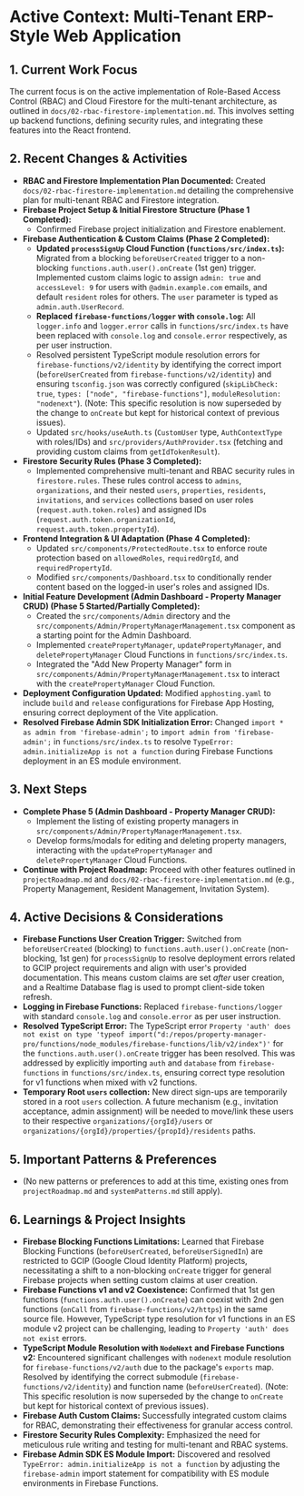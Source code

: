 # Active Context: Multi-Tenant ERP-Style Web Application

## 1. Current Work Focus

The current focus is on the active implementation of Role-Based Access Control (RBAC) and Cloud Firestore for the multi-tenant architecture, as outlined in `docs/02-rbac-firestore-implementation.md`. This involves setting up backend functions, defining security rules, and integrating these features into the React frontend.

## 2. Recent Changes & Activities

*   **RBAC and Firestore Implementation Plan Documented:** Created `docs/02-rbac-firestore-implementation.md` detailing the comprehensive plan for multi-tenant RBAC and Firestore integration.
*   **Firebase Project Setup & Initial Firestore Structure (Phase 1 Completed):**
    *   Confirmed Firebase project initialization and Firestore enablement.
*   **Firebase Authentication & Custom Claims (Phase 2 Completed):**
    *   **Updated `processSignUp` Cloud Function (`functions/src/index.ts`):** Migrated from a blocking `beforeUserCreated` trigger to a non-blocking `functions.auth.user().onCreate` (1st gen) trigger. Implemented custom claims logic to assign `admin: true` and `accessLevel: 9` for users with `@admin.example.com` emails, and default `resident` roles for others. The `user` parameter is typed as `admin.auth.UserRecord`.
    *   **Replaced `firebase-functions/logger` with `console.log`:** All `logger.info` and `logger.error` calls in `functions/src/index.ts` have been replaced with `console.log` and `console.error` respectively, as per user instruction.
    *   Resolved persistent TypeScript module resolution errors for `firebase-functions/v2/identity` by identifying the correct import (`beforeUserCreated` from `firebase-functions/v2/identity`) and ensuring `tsconfig.json` was correctly configured (`skipLibCheck: true`, `types: ["node", "firebase-functions"]`, `moduleResolution: "nodenext"`). (Note: This specific resolution is now superseded by the change to `onCreate` but kept for historical context of previous issues).
    *   Updated `src/hooks/useAuth.ts` (`CustomUser` type, `AuthContextType` with roles/IDs) and `src/providers/AuthProvider.tsx` (fetching and providing custom claims from `getIdTokenResult`).
*   **Firestore Security Rules (Phase 3 Completed):**
    *   Implemented comprehensive multi-tenant and RBAC security rules in `firestore.rules`. These rules control access to `admins`, `organizations`, and their nested `users`, `properties`, `residents`, `invitations`, and `services` collections based on user roles (`request.auth.token.roles`) and assigned IDs (`request.auth.token.organizationId`, `request.auth.token.propertyId`).
*   **Frontend Integration & UI Adaptation (Phase 4 Completed):**
    *   Updated `src/components/ProtectedRoute.tsx` to enforce route protection based on `allowedRoles`, `requiredOrgId`, and `requiredPropertyId`.
    *   Modified `src/components/Dashboard.tsx` to conditionally render content based on the logged-in user's roles and assigned IDs.
*   **Initial Feature Development (Admin Dashboard - Property Manager CRUD) (Phase 5 Started/Partially Completed):**
    *   Created the `src/components/Admin` directory and the `src/components/Admin/PropertyManagerManagement.tsx` component as a starting point for the Admin Dashboard.
    *   Implemented `createPropertyManager`, `updatePropertyManager`, and `deletePropertyManager` Cloud Functions in `functions/src/index.ts`.
    *   Integrated the "Add New Property Manager" form in `src/components/Admin/PropertyManagerManagement.tsx` to interact with the `createPropertyManager` Cloud Function.
*   **Deployment Configuration Updated:** Modified `apphosting.yaml` to include `build` and `release` configurations for Firebase App Hosting, ensuring correct deployment of the Vite application.
*   **Resolved Firebase Admin SDK Initialization Error:** Changed `import * as admin from 'firebase-admin';` to `import admin from 'firebase-admin';` in `functions/src/index.ts` to resolve `TypeError: admin.initializeApp is not a function` during Firebase Functions deployment in an ES module environment.

## 3. Next Steps

*   **Complete Phase 5 (Admin Dashboard - Property Manager CRUD):**
    *   Implement the listing of existing property managers in `src/components/Admin/PropertyManagerManagement.tsx`.
    *   Develop forms/modals for editing and deleting property managers, interacting with the `updatePropertyManager` and `deletePropertyManager` Cloud Functions.
*   **Continue with Project Roadmap:** Proceed with other features outlined in `projectRoadmap.md` and `docs/02-rbac-firestore-implementation.md` (e.g., Property Management, Resident Management, Invitation System).

## 4. Active Decisions & Considerations

*   **Firebase Functions User Creation Trigger:** Switched from `beforeUserCreated` (blocking) to `functions.auth.user().onCreate` (non-blocking, 1st gen) for `processSignUp` to resolve deployment errors related to GCIP project requirements and align with user's provided documentation. This means custom claims are set *after* user creation, and a Realtime Database flag is used to prompt client-side token refresh.
*   **Logging in Firebase Functions:** Replaced `firebase-functions/logger` with standard `console.log` and `console.error` as per user instruction.
*   **Resolved TypeScript Error:** The TypeScript error `Property 'auth' does not exist on type 'typeof import("d:/repos/property-manager-pro/functions/node_modules/firebase-functions/lib/v2/index")'` for the `functions.auth.user().onCreate` trigger has been resolved. This was addressed by explicitly importing `auth` and `database` from `firebase-functions` in `functions/src/index.ts`, ensuring correct type resolution for v1 functions when mixed with v2 functions.
*   **Temporary Root `users` collection:** New direct sign-ups are temporarily stored in a root `users` collection. A future mechanism (e.g., invitation acceptance, admin assignment) will be needed to move/link these users to their respective `organizations/{orgId}/users` or `organizations/{orgId}/properties/{propId}/residents` paths.

## 5. Important Patterns & Preferences

*   (No new patterns or preferences to add at this time, existing ones from `projectRoadmap.md` and `systemPatterns.md` still apply).

## 6. Learnings & Project Insights

*   **Firebase Blocking Functions Limitations:** Learned that Firebase Blocking Functions (`beforeUserCreated`, `beforeUserSignedIn`) are restricted to GCIP (Google Cloud Identity Platform) projects, necessitating a shift to a non-blocking `onCreate` trigger for general Firebase projects when setting custom claims at user creation.
*   **Firebase Functions v1 and v2 Coexistence:** Confirmed that 1st gen functions (`functions.auth.user().onCreate`) can coexist with 2nd gen functions (`onCall` from `firebase-functions/v2/https`) in the same source file. However, TypeScript type resolution for v1 functions in an ES module v2 project can be challenging, leading to `Property 'auth' does not exist` errors.
*   **TypeScript Module Resolution with `NodeNext` and Firebase Functions v2:** Encountered significant challenges with `nodenext` module resolution for `firebase-functions/v2/auth` due to the package's `exports` map. Resolved by identifying the correct submodule (`firebase-functions/v2/identity`) and function name (`beforeUserCreated`). (Note: This specific resolution is now superseded by the change to `onCreate` but kept for historical context of previous issues).
*   **Firebase Auth Custom Claims:** Successfully integrated custom claims for RBAC, demonstrating their effectiveness for granular access control.
*   **Firestore Security Rules Complexity:** Emphasized the need for meticulous rule writing and testing for multi-tenant and RBAC systems.
*   **Firebase Admin SDK ES Module Import:** Discovered and resolved `TypeError: admin.initializeApp is not a function` by adjusting the `firebase-admin` import statement for compatibility with ES module environments in Firebase Functions.
